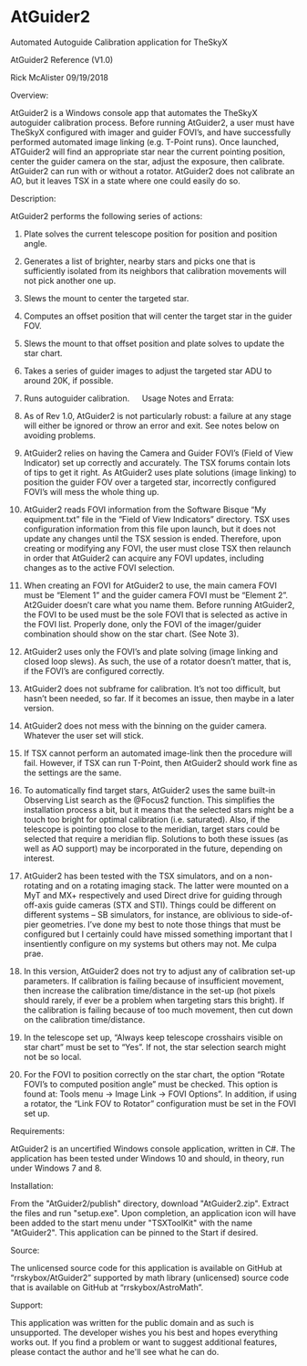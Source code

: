 # AtGuider2
Automated Autoguide Calibration application for TheSkyX

AtGuider2 Reference (V1.0)

Rick McAlister  09/19/2018

Overview:

AtGuider2 is a Windows console app that automates the TheSkyX autoguider calibration process.  Before running AtGuider2, a user must have TheSkyX configured with imager and guider FOVI’s, and have successfully performed automated image linking (e.g. T-Point runs).  Once launched, ATGuider2 will find an appropriate star near the current pointing position, center the guider camera on the star, adjust the exposure, then calibrate.  AtGuider2 can run with or without a rotator.  AtGuider2 does not calibrate an AO, but it leaves TSX in a state where one could easily do so.
 
Description:

AtGuider2 performs the following series of actions:

1.	Plate solves the current telescope position for position and position angle.

2.	Generates a list of brighter, nearby stars and picks one that is sufficiently isolated from its neighbors that calibration movements will not pick another one up.

3.	Slews the mount to center the targeted star.

4.	Computes an offset position that will center the target star in the guider FOV.

5.	Slews the mount to that offset position and plate solves to update the star chart.

6.	Takes a series of guider images to adjust the targeted star ADU to around 20K, if possible.

7.	Runs autoguider calibration.
 
Usage Notes and Errata:

1.	As of Rev 1.0, AtGuider2 is not particularly robust:  a failure at any stage will either be ignored or throw an error and exit.  See notes below on avoiding problems.

2.	AtGuider2 relies on having the Camera and Guider FOVI’s (Field of View Indicator) set up correctly and accurately.  The TSX forums contain lots of tips to get it right.  As AtGuider2 uses plate solutions (image linking) to position the guider FOV over a targeted star, incorrectly configured FOVI’s will mess the whole thing up.

3.	AtGuider2 reads FOVI information from the Software Bisque “My equipment.txt” file in the “Field of View Indicators” directory.  TSX uses configuration information from this file upon launch, but it does not update any changes until the TSX session is ended.  Therefore, upon creating or modifying any FOVI, the user must close TSX then relaunch in order that AtGuider2 can acquire any FOVI updates, including changes as to the active FOVI selection.

4.	When creating an FOVI for AtGuider2 to use, the main camera FOVI must be “Element 1” and the guider camera FOVI must be “Element 2”.  At2Guider doesn’t care what you name them.  Before running AtGuider2, the FOVI to be used must be the sole FOVI that is selected as active in the FOVI list.  Properly done, only the FOVI of the imager/guider combination should show on the star chart.  (See Note 3).

5.	AtGuider2 uses only the FOVI’s and plate solving (image linking and closed loop slews).  As such, the use of a rotator doesn’t matter, that is, if the FOVI’s are configured correctly.  

6.	AtGuider2 does not subframe for calibration.  It’s not too difficult, but hasn’t been needed, so far.  If it becomes an issue, then maybe in a later version.

7.	AtGuider2 does not mess with the binning on the guider camera.  Whatever the user set will stick.  

8.	If TSX cannot perform an automated image-link then the procedure will fail.  However, if TSX can run T-Point, then AtGuider2 should work fine as the settings are the same.

9.	To automatically find target stars, AtGuider2 uses the same built-in Observing List search as the @Focus2 function.  This simplifies the installation process a bit, but it means that the selected stars might be a touch too bright for optimal calibration (i.e. saturated).  Also, if the telescope is pointing too close to the meridian, target stars could be selected that require a meridian flip.  Solutions to both these issues (as well as AO support) may be incorporated in the future, depending on interest.

10.	AtGuider2 has been tested with the TSX simulators, and on a non-rotating and on a rotating imaging stack.  The latter were mounted on a MyT and MX+ respectively and used Direct drive for guiding through off-axis guide cameras (STX and STI).  Things could be different on different systems – SB simulators, for instance, are oblivious to side-of-pier geometries.  I’ve done my best to note those things that must be configured but I certainly could have missed something important that I insentiently configure on my systems but others may not.  Me culpa prae.

11.	In this version, AtGuider2 does not try to adjust any of calibration set-up parameters.  If calibration is failing because of insufficient movement, then increase the calibration time/distance in the set-up (hot pixels should rarely, if ever be a problem when targeting stars this bright).  If the calibration is failing because of too much movement, then cut down on the calibration time/distance.  

12.	In the telescope set up, “Always keep telescope crosshairs visible on star chart” must be set to “Yes”.  If not, the star selection search might not be so local.

13.	For the FOVI to position correctly on the star chart, the option “Rotate FOVI’s to computed position angle” must be checked.  This option is found at: Tools menu -> Image Link -> FOVI Options”.  In addition, if using a rotator, the “Link FOV to Rotator” configuration must be set in the FOVI set up.

Requirements: 

AtGuider2 is an uncertified Windows console application, written in C#.  The application has been tested under Windows 10 and should, in theory, run under Windows 7 and 8.

Installation:  

From the "AtGuider2/publish" directory, download "AtGuider2.zip".  Extract the files and run "setup.exe".  Upon completion, an application icon will have been added to the start menu under "TSXToolKit" with the name "AtGuider2".  This application can be pinned to the Start if desired.

Source:

The unlicensed source code for this application is available on GitHub at “rrskybox/AtGuider2” supported by math library (unlicensed) source code that is available on GitHub at “rrskybox/AstroMath”.

Support:  

This application was written for the public domain and as such is unsupported. The developer wishes you his best and hopes everything works out.  If you find a problem or want to suggest additional features, please contact the author and he'll see what he can do.
